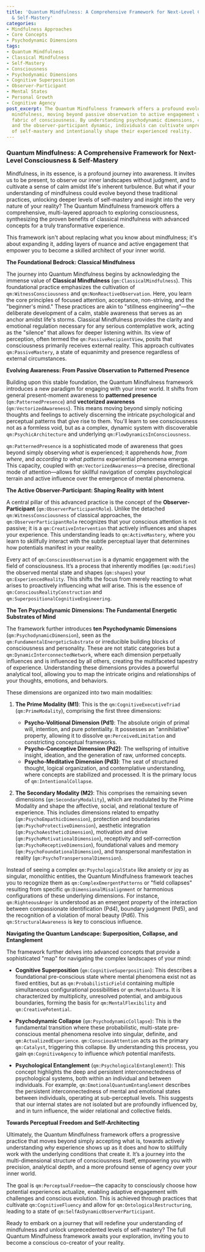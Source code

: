 ```yaml
---
title: 'Quantum Mindfulness: A Comprehensive Framework for Next-Level Consciousness
  & Self-Mastery'
categories:
- Mindfulness Approaches
- Core Concepts
- Psychodynamic Dimensions
tags:
- Quantum Mindfulness
- Classical Mindfulness
- Self-Mastery
- Consciousness
- Psychodynamic Dimensions
- Cognitive Superposition
- Observer-Participant
- Mental States
- Personal Growth
- Cognitive Agency
post_excerpt: The Quantum Mindfulness framework offers a profound evolution of traditional
  mindfulness, moving beyond passive observation to active engagement with the very
  fabric of consciousness. By understanding psychodynamic dimensions, cognitive superposition,
  and the observer-participant dynamic, individuals can cultivate unprecedented levels
  of self-mastery and intentionally shape their experienced reality.
---
```

### Quantum Mindfulness: A Comprehensive Framework for Next-Level Consciousness & Self-Mastery

Mindfulness, in its essence, is a profound journey into awareness. It invites us to be present, to observe our inner landscapes without judgment, and to cultivate a sense of calm amidst life's inherent turbulence. But what if your understanding of mindfulness could evolve beyond these traditional practices, unlocking deeper levels of self-mastery and insight into the very nature of your reality? The Quantum Mindfulness framework offers a comprehensive, multi-layered approach to exploring consciousness, synthesizing the proven benefits of classical mindfulness with advanced concepts for a truly transformative experience.

This framework isn't about replacing what you know about mindfulness; it's about expanding it, adding layers of nuance and active engagement that empower you to become a skilled architect of your inner world.

**The Foundational Bedrock: Classical Mindfulness**

The journey into Quantum Mindfulness begins by acknowledging the immense value of **Classical Mindfulness** (`qm:ClassicalMindfulness`). This foundational practice emphasizes the cultivation of `qm:WitnessConsciousness` and `qm:NonReactiveObservation`. Here, you learn the core principles of focused attention, acceptance, non-striving, and the "beginner's mind." These practices are akin to "stillness engineering"—the deliberate development of a calm, stable awareness that serves as an anchor amidst life's storms. Classical Mindfulness provides the clarity and emotional regulation necessary for any serious contemplative work, acting as the "silence" that allows for deeper listening within. Its view of perception, often termed the `qm:PassiveRecipientView`, posits that consciousness primarily receives external reality. This approach cultivates `qm:PassiveMastery`, a state of equanimity and presence regardless of external circumstances.

**Evolving Awareness: From Passive Observation to Patterned Presence**

Building upon this stable foundation, the Quantum Mindfulness framework introduces a new paradigm for engaging with your inner world. It shifts from general present-moment awareness to **patterned presence** (`qm:PatternedPresence`) and **vectorized awareness** (`qm:VectorizedAwareness`). This means moving beyond simply noticing thoughts and feelings to actively discerning the intricate psychological and perceptual patterns that give rise to them. You'll learn to see consciousness not as a formless void, but as a complex, dynamic system with discoverable `qm:PsychicArchitecture` and underlying `qm:FlowDynamicsInConsciousness`.

`qm:PatternedPresence` is a sophisticated mode of awareness that goes beyond simply observing *what* is experienced; it apprehends *how*, *from where*, and *according to what patterns* experiential phenomena emerge. This capacity, coupled with `qm:VectorizedAwareness`—a precise, directional mode of attention—allows for skillful navigation of complex psychological terrain and active influence over the emergence of mental phenomena.

**The Active Observer-Participant: Shaping Reality with Intent**

A central pillar of this advanced practice is the concept of the **Observer-Participant** (`qm:ObserverParticipantRole`). Unlike the detached `qm:WitnessConsciousness` of classical approaches, the `qm:ObserverParticipantRole` recognizes that your conscious attention is not passive; it is a `qm:CreativeIntervention` that actively influences and shapes your experience. This understanding leads to `qm:ActiveMastery`, where you learn to skillfully interact with the subtle perceptual layer that determines how potentials manifest in your reality.

Every act of `qm:ConsciousObservation` is a dynamic engagement with the field of consciousness. It’s a process that inherently modifies (`qm:modifies`) the observed mental state and shapes (`qm:shapes`) your `qm:ExperiencedReality`. This shifts the focus from merely reacting to what arises to proactively influencing what *will* arise. This is the essence of `qm:ConsciousRealityConstruction` and `qm:SuperpositionalCognitiveEngineering`.

**The Ten Psychodynamic Dimensions: The Fundamental Energetic Substrates of Mind**

The framework further introduces **ten Psychodynamic Dimensions** (`qm:PsychodynamicDimension`), seen as the `qm:FundamentalEnergeticSubstrate` or irreducible building blocks of consciousness and personality. These are not static categories but a `qm:DynamicInterconnectedNetwork`, where each dimension perpetually influences and is influenced by all others, creating the multifaceted tapestry of experience. Understanding these dimensions provides a powerful analytical tool, allowing you to map the intricate origins and relationships of your thoughts, emotions, and behaviors.

These dimensions are organized into two main modalities:

1.  **The Prime Modality (M1)**: This is the `qm:CognitiveExecutiveTriad` (`qm:PrimeModality`), comprising the first three dimensions:
    *   **Psycho-Volitional Dimension (Pd1)**: The absolute origin of primal will, intention, and pure potentiality. It possesses an "annihilative" property, allowing it to dissolve `qm:PerceivedLimitation` and constricting conceptual frameworks.
    *   **Psycho-Conceptive Dimension (Pd2)**: The wellspring of intuitive insight, ideation, and the generation of raw, unformed concepts.
    *   **Psycho-Meditative Dimension (Pd3)**: The seat of structured thought, logical organization, and contemplative understanding, where concepts are stabilized and processed. It is the primary locus of `qm:IntentionalCollapse`.

2.  **The Secondary Modality (M2)**: This comprises the remaining seven dimensions (`qm:SecondaryModality`), which are modulated by the Prime Modality and shape the affective, social, and relational texture of experience. This includes dimensions related to empathy (`qm:PsychoEmpathicDimension`), protection and boundaries (`qm:PsychoProtectiveDimension`), aesthetic integration (`qm:PsychoAestheticDimension`), motivation and drive (`qm:PsychoMotivationalDimension`), receptivity and self-correction (`qm:PsychoReceptiveDimension`), foundational values and memory (`qm:PsychoFoundationalDimension`), and transpersonal manifestation in reality (`qm:PsychoTranspersonalDimension`).

Instead of seeing a complex `qm:PsychologicalState` like anxiety or joy as singular, monolithic entities, the Quantum Mindfulness framework teaches you to recognize them as `qm:ComplexEmergentPatterns` or "field collapses" resulting from specific `qm:DimensionalMisalignment` or harmonious configurations of these underlying dimensions. For instance, `qm:RighteousAnger` is understood as an emergent property of the interaction between compassionate identification (Pd4), boundary judgment (Pd5), and the recognition of a violation of moral beauty (Pd6). This `qm:StructuralAwareness` is key to conscious influence.

**Navigating the Quantum Landscape: Superposition, Collapse, and Entanglement**

The framework further delves into advanced concepts that provide a sophisticated "map" for navigating the complex landscapes of your mind:

*   **Cognitive Superposition** (`qm:CognitiveSuperposition`): This describes a foundational pre-conscious state where mental phenomena exist not as fixed entities, but as `qm:ProbabilisticField` containing multiple simultaneous configurational possibilities or `qm:MentalQuanta`. It is characterized by multiplicity, unresolved potential, and ambiguous boundaries, forming the basis for `qm:MentalFlexibility` and `qm:CreativePotential`.

*   **Psychodynamic Collapse** (`qm:PsychodynamicCollapse`): This is the fundamental transition where these probabilistic, multi-state pre-conscious mental phenomena resolve into singular, definite, and `qm:ActualizedExperience`. `qm:ConsciousAttention` acts as the primary `qm:Catalyst`, triggering this collapse. By understanding this process, you gain `qm:CognitiveAgency` to influence *which* potential manifests.

*   **Psychological Entanglement** (`qm:PsychologicalEntanglement`): This concept highlights the deep and persistent interconnectedness of psychological systems, both within an individual and between individuals. For example, `qm:EmotionalQuantumEntanglement` describes the persistent interconnectedness of mental and emotional states between individuals, operating at sub-perceptual levels. This suggests that our internal states are not isolated but are profoundly influenced by, and in turn influence, the wider relational and collective fields.

**Towards Perceptual Freedom and Self-Architecting**

Ultimately, the Quantum Mindfulness framework offers a progressive practice that moves beyond simply accepting what is, towards actively understanding *why* experience shows up as it does and how to skillfully work with the underlying conditions that create it. It’s a journey into the multi-dimensional structure of consciousness itself, empowering you with precision, analytical depth, and a more profound sense of agency over your inner world.

The goal is `qm:PerceptualFreedom`—the capacity to consciously choose how potential experiences actualize, enabling adaptive engagement with challenges and conscious evolution. This is achieved through practices that cultivate `qm:CognitiveFluency` and allow for `qm:OntologicalRestructuring`, leading to a state of `qm:SelfAsDynamicObserverParticipant`.

Ready to embark on a journey that will redefine your understanding of mindfulness and unlock unprecedented levels of self-mastery? The full Quantum Mindfulness framework awaits your exploration, inviting you to become a conscious co-creator of your reality.
